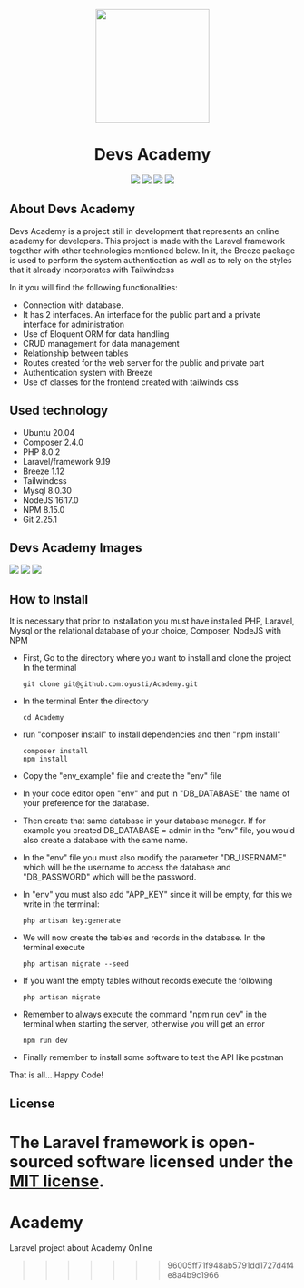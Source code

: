 
<p align="center"><a href="https://laravel.com" target="_blank"><img src="https://user-images.githubusercontent.com/65675939/187299667-431d45e6-8685-4101-92ff-7f0a7ae0fa90.png" width="200"></a></p>


<h1 align="center"> Devs Academy </h1>
<p align="center">
<img src="https://img.shields.io/github/issues/oyusti/academy">
<img src="https://img.shields.io/github/forks/oyusti/academy">
<img src="https://img.shields.io/badge/status-Under_Development-green">
<img src="https://img.shields.io/github/stars/oyusti?style=social"
</p>

    
## About Devs Academy

<p>Devs Academy is a project still in development that represents an online academy for developers. This project is made with the Laravel framework together with other technologies mentioned below. In it, the Breeze package is used to perform the system authentication as well as to rely on the styles that it already incorporates with Tailwindcss</p>

<p>In it you will find the following functionalities:</p>


- Connection with database.
- It has 2 interfaces. An interface for the public part and a private interface for administration
- Use of Eloquent ORM for data handling
- CRUD management for data management
- Relationship between tables
- Routes created for the web server for the public and private part
- Authentication system with Breeze
- Use of classes for the frontend created with tailwinds css


## Used technology

- Ubuntu 20.04
- Composer 2.4.0
- PHP 8.0.2
- Laravel/framework 9.19
- Breeze 1.12
- Tailwindcss
- Mysql 8.0.30
- NodeJS 16.17.0
- NPM 8.15.0
- Git 2.25.1

## Devs Academy Images

<img src="https://user-images.githubusercontent.com/65675939/187304719-b3d434cd-b35b-4426-a51e-538fa9d563e4.png">
<img src="https://user-images.githubusercontent.com/65675939/187304764-f7ee38d6-27da-4682-82b7-bccff56390c6.png">
<img src="https://user-images.githubusercontent.com/65675939/187304786-e38ee556-7c6b-4c64-ace3-7633bd7b94f1.png">


## How to Install

It is necessary that prior to installation you must have installed PHP, Laravel, Mysql or the relational database of your choice, Composer, NodeJS with NPM

-   First, Go to the directory where you want to install and clone the project
In the terminal

   
   
        git clone git@github.com:oyusti/Academy.git
   
   
   
-   In the terminal Enter the directory 



        cd Academy
        


-   run "composer install" to install dependencies and then "npm install"


        composer install
        npm install

   
-   Copy the "env_example" file and create the "env" file

-   In your code editor open "env" and put in "DB_DATABASE" the name of your preference for the database.

-   Then create that same database in your database manager. If for example you created DB_DATABASE = admin in the "env" file, you would also create a database with the same name.

-   In the "env" file you must also modify the parameter "DB_USERNAME" which will be the username to access the database and "DB_PASSWORD" which will be the password.

-   In "env" you must also add "APP_KEY" since it will be empty, for this we write in the terminal: 


        php artisan key:generate


-   We will now create the tables and records in the database. In the terminal execute 


        php artisan migrate --seed
        
        
-   If you want the empty tables without records execute the following

        php artisan migrate


-   Remember to always execute the command "npm run dev" in the terminal when starting the server, otherwise you will get an error

        npm run dev


-   Finally remember to install some software to test the API like postman

That is all... Happy Code!


## License

The Laravel framework is open-sourced software licensed under the [MIT license](https://opensource.org/licenses/MIT).
=======
# Academy
Laravel project about Academy Online
>>>>>>> 96005ff71f948ab5791dd1727d4f4e8a4b9c1966
